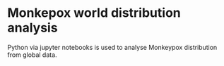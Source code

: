 # Monkepox world distribution analysis
Python via jupyter notebooks is used to analyse Monkeypox distribution from global data.

